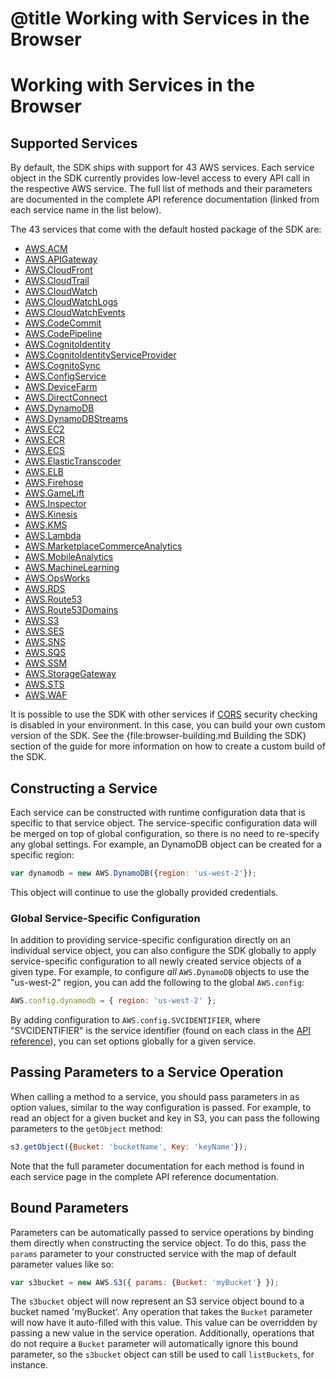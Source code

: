 # @title Working with Services in the Browser

# Working with Services in the Browser

## Supported Services

By default, the SDK ships with support for 43 AWS services. Each service object
in the SDK currently provides low-level access to every API call in the
respective AWS service. The full list of methods and their parameters are
documented in the complete API reference documentation (linked from each
service name in the list below).

The 43 services that come with the default hosted package of the SDK are:

* [AWS.ACM](/AWSJavaScriptSDK/latest/AWS/ACM.html)
* [AWS.APIGateway](/AWSJavaScriptSDK/latest/AWS/APIGateway.html)
* [AWS.CloudFront](/AWSJavaScriptSDK/latest/AWS/CloudFront.html)
* [AWS.CloudTrail](/AWSJavaScriptSDK/latest/AWS/CloudTrail.html)
* [AWS.CloudWatch](/AWSJavaScriptSDK/latest/AWS/CloudWatch.html)
* [AWS.CloudWatchLogs](/AWSJavaScriptSDK/latest/AWS/CloudWatchLogs.html)
* [AWS.CloudWatchEvents](/AWSJavaScriptSDK/latest/AWS/CloudWatchEvents.html)
* [AWS.CodeCommit](/AWSJavaScriptSDK/latest/AWS/CodeCommit.html)
* [AWS.CodePipeline](/AWSJavaScriptSDK/latest/AWS/CodePipeline.html)
* [AWS.CognitoIdentity](/AWSJavaScriptSDK/latest/AWS/CognitoIdentity.html)
* [AWS.CognitoIdentityServiceProvider](/AWSJavaScriptSDK/latest/AWS/CognitoIdentityServiceProvider.html)
* [AWS.CognitoSync](/AWSJavaScriptSDK/latest/AWS/CognitoSync.html)
* [AWS.ConfigService](/AWSJavaScriptSDK/latest/AWS/ConfigService.html)
* [AWS.DeviceFarm](/AWSJavaScriptSDK/latest/AWS/DeviceFarm.html)
* [AWS.DirectConnect](/AWSJavaScriptSDK/latest/AWS/DirectConnect.html)
* [AWS.DynamoDB](/AWSJavaScriptSDK/latest/AWS/DynamoDB.html)
* [AWS.DynamoDBStreams](/AWSJavaScriptSDK/latest/AWS/DynamoDBStreams.html)
* [AWS.EC2](/AWSJavaScriptSDK/latest/AWS/EC2.html)
* [AWS.ECR](/AWSJavaScriptSDK/latest/AWS/ECR.html)
* [AWS.ECS](/AWSJavaScriptSDK/latest/AWS/ECS.html)
* [AWS.ElasticTranscoder](/AWSJavaScriptSDK/latest/AWS/ElasticTranscoder.html)
* [AWS.ELB](/AWSJavaScriptSDK/latest/AWS/ELB.html)
* [AWS.Firehose](/AWSJavaScriptSDK/latest/AWS/Firehose.html)
* [AWS.GameLift](/AWSJavaScriptSDK/latest/AWS/GameLift.html)
* [AWS.Inspector](/AWSJavaScriptSDK/latest/AWS/Inspector.html)
* [AWS.Kinesis](/AWSJavaScriptSDK/latest/AWS/Kinesis.html)
* [AWS.KMS](/AWSJavaScriptSDK/latest/AWS/KMS.html)
* [AWS.Lambda](/AWSJavaScriptSDK/latest/AWS/Lambda.html)
* [AWS.MarketplaceCommerceAnalytics](/AWSJavaScriptSDK/latest/AWS/MarketplaceCommerceAnalytics.html)
* [AWS.MobileAnalytics](/AWSJavaScriptSDK/latest/AWS/MobileAnalytics.html)
* [AWS.MachineLearning](/AWSJavaScriptSDK/latest/AWS/MachineLearning.html)
* [AWS.OpsWorks](/AWSJavaScriptSDK/latest/AWS/OpsWorks.html)
* [AWS.RDS](/AWSJavaScriptSDK/latest/AWS/RDS.html)
* [AWS.Route53](/AWSJavaScriptSDK/latest/AWS/Route53.html)
* [AWS.Route53Domains](/AWSJavaScriptSDK/latest/AWS/Route53Domains.html)
* [AWS.S3](/AWSJavaScriptSDK/latest/AWS/S3.html)
* [AWS.SES](/AWSJavaScriptSDK/latest/AWS/SES.html)
* [AWS.SNS](/AWSJavaScriptSDK/latest/AWS/SNS.html)
* [AWS.SQS](/AWSJavaScriptSDK/latest/AWS/SQS.html)
* [AWS.SSM](/AWSJavaScriptSDK/latest/AWS/SSM.html)
* [AWS.StorageGateway](/AWSJavaScriptSDK/latest/AWS/StorageGateway.html)
* [AWS.STS](/AWSJavaScriptSDK/latest/AWS/STS.html)
* [AWS.WAF](/AWSJavaScriptSDK/latest/AWS/WAF.html)

<div class="clear"></div>

It is possible to use the SDK with other services if [CORS](http://www.w3.org/TR/cors/)
security checking is disabled in your environment. In this case, you can build
your own custom version of the SDK. See the {file:browser-building.md Building the SDK}
section of the guide for more information on how to create a custom build of
the SDK.

## Constructing a Service

Each service can be constructed with runtime configuration data that is
specific to that service object. The service-specific configuration data
will be merged on top of global configuration, so there is no need to
re-specify any global settings. For example, an DynamoDB object can be created
for a specific region:

```javascript
var dynamodb = new AWS.DynamoDB({region: 'us-west-2'});
```

This object will continue to use the globally provided credentials.

### Global Service-Specific Configuration

In addition to providing service-specific configuration directly on an
individual service object, you can also configure the SDK globally to apply
service-specific configuration to all newly created service objects of a
given type. For example, to configure *all* `AWS.DynamoDB` objects to use the
"us-west-2" region, you can add the following to the global `AWS.config`:

```javascript
AWS.config.dynamodb = { region: 'us-west-2' };
```

By adding configuration to `AWS.config.SVCIDENTIFIER`, where "SVCIDENTIFIER"
is the service identifier (found on each class in the [API reference][api]),
you can set options globally for a given service.

## Passing Parameters to a Service Operation

When calling a method to a service, you should pass parameters in as
option values, similar to the way configuration is passed.
For example, to read an object for a given bucket and key in S3, you
can pass the following parameters to the `getObject` method:

```javascript
s3.getObject({Bucket: 'bucketName', Key: 'keyName'});
```

Note that the full parameter documentation for each method is found
in each service page in the complete API reference documentation.

## Bound Parameters

Parameters can be automatically passed to service operations by binding them
directly when constructing the service object. To do this, pass the `params`
parameter to your constructed service with the map of default parameter
values like so:

```javascript
var s3bucket = new AWS.S3({ params: {Bucket: 'myBucket'} });
```

The `s3bucket` object will now represent an S3 service object bound to a bucket
named 'myBucket'. Any operation that takes the `Bucket` parameter will now
have it auto-filled with this value. This value can be overridden by passing
a new value in the service operation. Additionally, operations that do not
require a `Bucket` parameter will automatically ignore this bound parameter,
so the `s3bucket` object can still be used to call `listBuckets`, for instance.

[api]: /AWSJavaScriptSDK/latest
